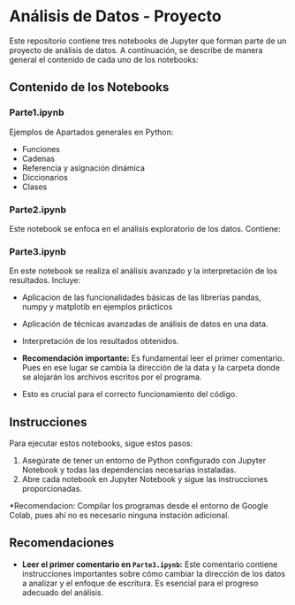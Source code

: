 # Análisis de Datos - Proyecto

Este repositorio contiene tres notebooks de Jupyter que forman parte de un proyecto de análisis de datos. A continuación, se describe de manera general el contenido de cada uno de los notebooks:

## Contenido de los Notebooks

### Parte1.ipynb

Ejemplos de Apartados generales en Python:
- Funciones
- Cadenas
- Referencia y asignación dinámica
- Diccionarios
- Clases

### Parte2.ipynb
Este notebook se enfoca en el análisis exploratorio de los datos. Contiene:


### Parte3.ipynb
En este notebook se realiza el análisis avanzado y la interpretación de los resultados. Incluye:

- Aplicacion de las funcionalidades básicas de las librerías pandas, numpy y matplotib en ejemplos prácticos
- Aplicación de técnicas avanzadas de análisis de datos en una data.
- Interpretación de los resultados obtenidos.

- **Recomendación importante:** Es fundamental leer el primer comentario. Pues en ese lugar se cambia la dirección de la data y la carpeta donde se alojarán los archivos escritos por el programa.
- Esto es crucial para el correcto funcionamiento del código.

## Instrucciones

Para ejecutar estos notebooks, sigue estos pasos:

1. Asegúrate de tener un entorno de Python configurado con Jupyter Notebook y todas las dependencias necesarias instaladas.
2. Abre cada notebook en Jupyter Notebook y sigue las instrucciones proporcionadas.

*Recomendacion: Compilar los programas desde el entorno de Google Colab, pues ahí no es necesario ninguna instación adicional.

## Recomendaciones

- **Leer el primer comentario en `Parte3.ipynb`:** Este comentario contiene instrucciones importantes sobre cómo cambiar la dirección de los datos a analizar y el enfoque de escritura. Es esencial para el progreso adecuado del análisis.
